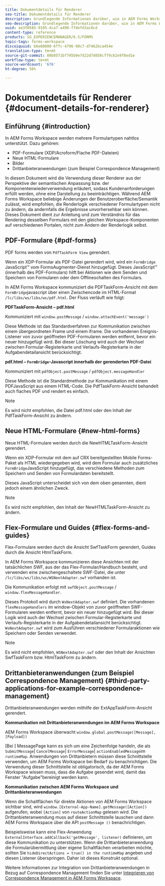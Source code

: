 ```yaml
---
title: Dokumentdetails für Renderer
seo-title: Dokumentdetails für Renderer
description: Grundlegende Informationen darüber, wie in AEM Forms Workspace die verschiedenen unterstützten Formular- und Dateitypen wiedergegeben werden.
seo-description: Grundlegende Informationen darüber, wie in AEM Forms Workspace die verschiedenen unterstützten Formular- und Dateitypen wiedergegeben werden.
uuid: ae3f0585-9105-4ca7-a490-ffdefd3ac8cd
content-type: reference
products: SG_EXPERIENCEMANAGER/6.5/FORMS
topic-tags: forms-workspace
discoiquuid: b6e88080-6ffc-4796-98c7-d7462bca454e
translation-type: tm+mt
source-git-commit: 80b8571bf745b9e7d22d7d858cff9c62e9f8ed1e
workflow-type: tm+mt
source-wordcount: '676'
ht-degree: 56%

---
```



# Dokumentdetails für Renderer {#document-details-for-renderer}

## Einführung {#introduction}

In AEM Forms Workspace werden mehrere Formulartypen nahtlos unterstützt. Dazu gehören:

* PDF-Formulare (XDP/Acroform/Flache PDF-Dateien)
* Neue HTML-Formulare
* Bilder
* Drittanbieteranwendungen (zum Beispiel Correspondence Management)

In diesem Dokument wird die Verwendung dieser Renderer aus der Perspektive der semantischen Anpassung bzw. der Komponentenwiederverwendung erläutert, sodass Kundenanforderungen erfüllt werden, ohne eine Darstellung zu beeinträchtigen. Während AEM Forms Workspace beliebige Änderungen der Benutzeroberfläche/Semantik zulässt, wird empfohlen, die Renderlogik verschiedener Formulartypen nicht zu ändern, da andernfalls die Ergebnisse unvorhersehbar sein können. Dieses Dokument dient zur Anleitung und zum Verständnis für das Rendering desselben Formulars mit den gleichen Workspace-Komponenten auf verschiedenen Portalen, nicht zum Ändern der Renderlogik selbst.

## PDF-Formulare {#pdf-forms}

PDF forms werden von `PdfTaskForm View` gerendert.

Wenn ein XDP-Formular als PDF-Datei gerendert wird, wird ein `FormBridge` JavaScript™ vom FormsAugmenter-Dienst hinzugefügt. Dieses JavaScript™ (innerhalb des PDF-Formulars) hilft bei Aktionen wie dem Senden und Speichern von Formularen oder dem Offlineschalten des Formulars.

In AEM Forms Workspace kommuniziert die PDFTaskForm-Ansicht mit dem `FormBridge`javascript über einen Zwischencode im HTML-Format `/lc/libs/ws/libs/ws/pdf.html`. Der Fluss verläuft wie folgt:

**PDFTaskForm-Ansicht – pdf.html**

Kommuniziert mit `window.postMessage` / `window.attachEvent('message')`

Diese Methode ist das Standardverfahren zur Kommunikation zwischen einem übergeordneten Frame und einem iframe. Die vorhandenen Ereignis-Listener von zuvor geöffneten PDF-Formularen werden entfernt, bevor ein neuer hinzugefügt wird. Bei dieser Löschung wird auch der Wechsel zwischen Formular-Registerkarte und Verlaufs-Registerkarte in der Aufgabendetailansicht berücksichtigt.

**pdf.html – `FormBridge`-Javascript innerhalb der gerenderten PDF-Datei**

Kommuniziert mit `pdfObject.postMessage` / `pdfObject.messageHandler`

Diese Methode ist die Standardmethode zur Kommunikation mit einem PDFJavaScript aus einem HTML-Code. Die PdfTaskForm-Ansicht behandelt auch flaches PDF und rendert es einfach.

>[!NOTE]
>
>Es wird nicht empfohlen, die Datei pdf.html oder den Inhalt der PdfTaskForm-Ansicht zu ändern.

## Neue HTML-Formulare  {#new-html-forms}

Neue HTML-Formulare werden durch die NewHTMLTaskForm-Ansicht gerendert.

Wenn ein XDP-Formular mit dem auf CRX bereitgestellten Mobile Forms-Paket als HTML wiedergegeben wird, wird dem Formular auch zusätzliches `FormBridge`JavaScript hinzugefügt, das verschiedene Methoden zum Speichern und Senden von Formulardaten bereitstellt.

Dieses JavaScript unterscheidet sich von dem oben genannten, dient jedoch einem ähnlichen Zweck.

>[!NOTE]
>
>Es wird nicht empfohlen, den Inhalt der NewHTMLTaskForm-Ansicht zu ändern.

## Flex-Formulare und Guides {#flex-forms-and-guides}

Flex-Formulare werden durch die Ansicht SwfTaskForm gerendert, Guides durch die Ansicht HtmlTaskForm.

In AEM Forms Workspace kommunizieren diese Ansichten mit der tatsächlichen SWF, aus der das Flex-Formular/Handbuch besteht, und verwenden eine zwischengeschaltete SWF-Datei, die unter `/lc/libs/ws/libs/ws/WSNextAdapter.swf` vorhanden ist.

Die Kommunikation erfolgt mit `swfObject.postMessage` / `window.flexMessageHandler`.

Dieses Protokoll wird durch `WsNextAdapter.swf` definiert. Die vorhandenen `flexMessageHandlers` im window-Objekt von zuvor geöffneten SWF-Formularen werden entfernt, bevor ein neuer hinzugefügt wird. Bei dieser Logik wird auch der Wechsel zwischen Formular-Registerkarte und Verlaufs-Registerkarte in der Aufgabendetailansicht berücksichtigt. `WsNextAdapter.swf` wird zum Ausführen verschiedener Formularaktionen wie Speichern oder Senden verwendet.

>[!NOTE]
>
>Es wird nicht empfohlen, `WSNextAdapter.swf` oder den Inhalt der Ansichten SwfTaskForm bzw. HtmlTaskForm zu ändern.

## Drittanbieteranwendungen (zum Beispiel Correspondence Management) {#third-party-applications-for-example-correspondence-management}

Drittanbieteranwendungen werden mithilfe der ExtAppTaskForm-Ansicht gerendert.

**Kommunikation mit Drittanbieteranwendungen im AEM Forms Workspace**

AEM Forms Workspace überwacht `window.global.postMessage([Message],[Payload])`

[Bei ] MessagePage kann es sich um eine Zeichenfolge handeln, die als  `SubmitMessage`|  `CancelMessage`|  `ErrorMessage`|  `actionEnabledMessage`im  `runtimeMap`. Anwendungen von Drittanbietern müssen diese Schnittstelle verwenden, um AEM Forms Workspace bei Bedarf zu benachrichtigen. Die Verwendung dieser Schnittstelle ist obligatorisch, da der AEM Forms Workspace wissen muss, dass die Aufgabe gesendet wird, damit das Fenster &quot;Aufgabe&quot;bereinigt werden kann.

**Kommunikation zwischen AEM Forms Workspace und Drittanbieteranwendungen**

Wenn die Schaltflächen für direkte Aktionen von AEM Forms Workspace sichtbar sind, wird `window.[External-App-Name].getMessage([Action])` aufgerufen, wobei `[Action]` von `routeActionMap` gelesen wird. Die Drittanbieteranwendung muss auf dieser Schnittstelle lauschen und dann AEM Forms Workspace über die API `postMessage ()` benachrichtigen.

Beispielsweise kann eine Flex-Anwendung `ExternalInterface.addCallback('getMessage', listener)` definieren, um diese Kommunikation zu unterstützen. Wenn die Drittanbieteranwendung die Formularübermittlung über eigene Schaltflächen verarbeiten möchte, sollten Sie `hideDirectActions = true() in the runtimeMap` angeben und diesen Listener überspringen. Daher ist dieses Konstrukt optional.

Weitere Informationen zur Integration von Drittanbieteranwendungen in Bezug auf Correspondence Management finden Sie unter [Integrieren von Correspondence Management in AEM Forms Workspace](/help/forms/using/integrating-correspondence-management-html-workspace.md).
